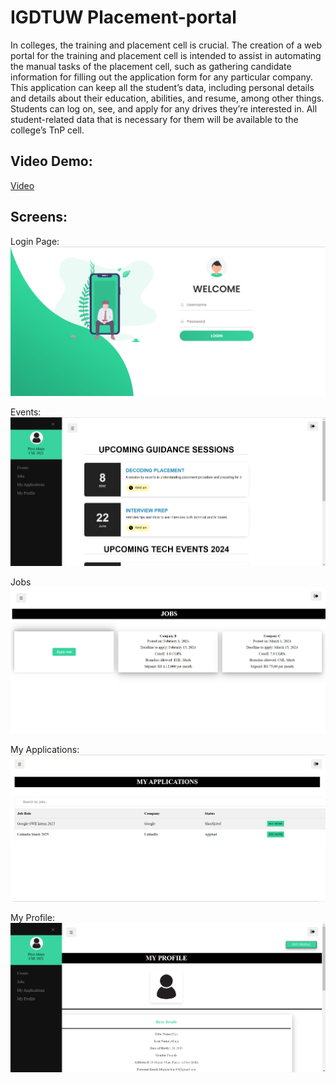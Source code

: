 # IGDTUW Placement-portal

In colleges, the training and placement cell is crucial. The creation of a web portal for the training and placement cell is intended to assist in automating the manual tasks of the placement cell, such as gathering candidate information for filling out the application form for any particular company. This application can keep all the student’s data, including personal details and details about their education, abilities, and resume, among other things. Students can log on, see, and apply for any drives they’re interested in. All student-related data that is necessary for them will be available to the college’s TnP cell.


## Video Demo:
[Video](https://vimeo.com/935426605?share=copy)

## Screens:

Login Page:
![alt text](image.png)

Events:
![alt text](image-1.png)

Jobs
![alt text](image-2.png)

My Applications:
![alt text](image-3.png)

My Profile:
![alt text](image-4.png)